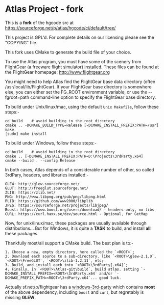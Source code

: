 # Atlas Project - fork

This is a **fork** of the hgcode src at https://sourceforge.net/p/atlas/hgcode/ci/default/tree/

This project is GPL'd.  For complete details on our licensing please see the "COPYING" file.

This fork uses CMake to generate the build file of your choice.

To use the Atlas program, you must have some of the scenery from FlightGear
(a freeware flight simulator) installed. These files can be found at the
FlightGear homepage: http://www.flightgear.org

You might need to help Atlas find the FlightGear base data directory
(often /usr/local/lib/FlightGear).  If your FlightGear base
directory is somewhere else, you can either set the FG_ROOT environment
variable, or use the --fgroot=path command-line option to specify the
FlightGear base directory.

To build under Unix/linux/mac, using the default `Unix Makefile`, follow these steps:-

	cd build    # avoid building in the root directory
    cmake .. -DCMAKE_BUILD_TYPE=Release [-DCMAKE_INSTALL_PREFIX:PATH=/usr]
    make
    [sudo] make install
    
To build under Windows, follow these steps:-
    
	cd build    # avoid building in the root directory
    cmake .. [-DCMAKE_INSTALL_PREFIX:PATH=D:\Projects\3rdParty.x64]
    cmake --build . --config Release
    
In both cases, Atlas depends of a considerable number of other, so called 3rdPary, headers, and libraries installed:-

    GLEW: http://glew.sourceforge.net/
    GLUT: http://freeglut.sourceforge.net/
    ZLIB: https://zlib.net/
    PNG: http://www.libpng.org/pub/png/libpng.html
    PLIB: https://github.com/www2000/libplib
    JPEG: https://sourceforge.net/projects/libjpeg/ 
    Boost: https://www.boost.org/users/download/ - headers only, no libs
    CURL: https://curl.haxx.se/dev/source.html - Optional, for GetMap

Now, for unix/linux/mac, these packages are usually available through distributions... But for Windows, it is quite a **TASK** to build, and install **all** these packages.

Thankfully most/all support a CMake build. The best plan is to:-

    1. Choose a new, empty directory, here called the `<ROOT>`;
    2. Download each source to a sub-directory, like `<ROOT>\glew-2.1.0`, `<ROOT>\FreeGLUT`, `<ROOT>\zlib-1.2.11`, etc;
    3. Build, and install each into `<ROOT>\3rdParty[.x64]`;
    4. Finally, in `<ROOT>\Atlas-git\build`, build atlas, setting `-DCMAKE_INSTALL_PREFIX=<ROOT>\3rdParty.x64` and/or `-DCMAKE_PREFIX_PATH=<ROOT>\3rdParty.x64`... good luck.

Actually sf.net/p/flightgear has a [windows-3rd-party][100] which contains **most** of the above dependency, including `boost` and `curl`, but regretably is missing **GLEW**.


  [100]: https://sourceforge.net/p/flightgear/windows-3rd-party/ci/master/tree/

